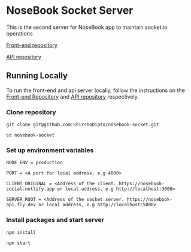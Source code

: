 # NoseBook Socket Server

This is the second server for NoseBook app to maintain socket.io operations

[Front-end repository](https://github.com/ShirshoDipto/social-media-client)

[API repository](https://github.com/ShirshoDipto/social-media-api)

## Running Locally

To run the front-end and api server locally, follow the instructions on the [Front-end Repository](https://github.com/ShirshoDipto/social-media-client) and [API repository](https://github.com/ShirshoDipto/social-media-api) respectively.

### Clone repository

```
git clone git@github.com:ShirshoDipto/nosebook-socket.git
```

```
cd nosebook-socket
```

### Set up environment variables

```
NODE_ENV = production

PORT = <A port for local address, e.g 4000>

CLIENT_ORIGINAL = <Address of the client. https://nosebook-social.netlify.app or local address, e.g http://localhost:3000>

SERVER_ROOT = <Address of the socket server. https://nosebook-api.fly.dev or local address, e.g http://localhost:5000>
```

### Install packages and start server

```
npm install
```

```
npm start
```
